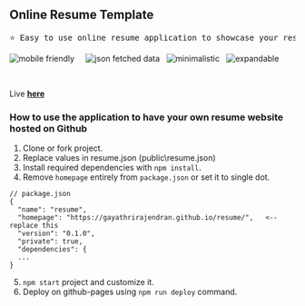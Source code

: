 <h2>Online Resume Template</h2>

<pre>
⭐ Easy to use online resume application to showcase your resume details of introduction, interests, work history and projects.
</pre>

 <img src="https://img.shields.io/badge/-mobile friendly-blue" alt="mobile friendly"/> &nbsp; &nbsp; <img src="https://img.shields.io/badge/-json fetched data-blue" alt="json fetched data"/> &nbsp; <img src="https://img.shields.io/badge/-minimalistic-blue" alt="minimalistic"/> &nbsp; <img src="https://img.shields.io/badge/-expandable-blue" alt="expandable"/>

<br/>

Live <a href="https://gayathrirajendran.github.io/resume/"><strong>here</strong></a>

<h3>How to use the application to have your own resume website hosted on Github</h3>

1. Clone or fork project.
2. Replace values in resume.json (public\resume.json)
3. Install required dependencies with `npm install`.
4. Remove `homepage` entirely from `package.json` or set it to single dot. 

```
// package.json
{
  "name": "resume",
  "homepage": "https://gayathrirajendran.github.io/resume/",   <-- replace this
  "version": "0.1.0",
  "private": true,
  "dependencies": {
  ...
}
```

5. `npm start` project and customize it.
6. Deploy on github-pages using `npm run deploy` command.

<!-- Objective -->
<!-- 
[
1. Create form
2. Lazy loading
3. Code splitting, web pack
4. PWA
5. routing
6. Suspense
7. publish as npm library
8. module federation
10. a usable profile
11. redux, signals
12. styled components

Requirements

A simple resume on the lines of https://bold.pro/my/gayathri-rajendran-230430032221 and linked in profile
] -->